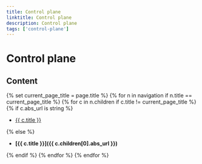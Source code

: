```yaml
---
title: Control plane
linktitle: Control plane
description: Control plane
tags: ['control-plane']
---
```

# Control plane

## Content

{% set current_page_title = page.title %}
{% for n in navigation if n.title == current_page_title %}
{% for c in n.children if c.title != current_page_title %}
{% if c.abs_url is string %}

- [{{ c.title }}]({{c.abs_url}})

{% else %}

- **[{{ c.title }}]({{ c.children[0].abs_url }})**

{% endif %}
{% endfor %}
{% endfor %}
